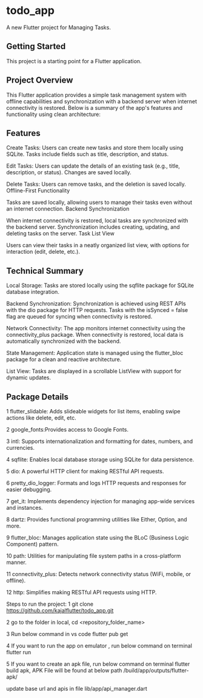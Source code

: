 # todo_app

A new Flutter project for Managing Tasks.

## Getting Started

This project is a starting point for a Flutter application.

## Project Overview
This Flutter application provides a simple task management system with offline capabilities and synchronization with a backend server when internet connectivity is restored. Below is a summary of the app's features and functionality using clean architecture:

## Features
Create Tasks:
Users can create new tasks and store them locally using SQLite.
Tasks include fields such as title, description, and status.

Edit Tasks:
Users can update the details of an existing task (e.g., title, description, or status).
Changes are saved locally.

Delete Tasks:
Users can remove tasks, and the deletion is saved locally.
Offline-First Functionality

Tasks are saved locally, allowing users to manage their tasks even without an internet connection.
Backend Synchronization

When internet connectivity is restored, local tasks are synchronized with the backend server.
Synchronization includes creating, updating, and deleting tasks on the server.
Task List View

Users can view their tasks in a neatly organized list view, with options for interaction (edit, delete, etc.).


## Technical Summary
Local Storage:
Tasks are stored locally using the sqflite package for SQLite database integration.

Backend Synchronization:
Synchronization is achieved using REST APIs with the dio package for HTTP requests.
Tasks with the isSynced = false flag are queued for syncing when connectivity is restored.

Network Connectivity:
The app monitors internet connectivity using the connectivity_plus package.
When connectivity is restored, local data is automatically synchronized with the backend.

State Management:
Application state is managed using the flutter_bloc package for a clean and reactive architecture.

List View:
Tasks are displayed in a scrollable ListView with support for dynamic updates.

## Package Details
1 flutter_slidable: Adds slideable widgets for list items, enabling swipe actions like delete, edit, etc.

2 google_fonts:Provides access to Google Fonts.

3 intl: Supports internationalization and formatting for dates, numbers, and currencies.

4 sqflite: Enables local database storage using SQLite for data persistence.

5 dio: A powerful HTTP client for making RESTful API requests.

6 pretty_dio_logger: Formats and logs HTTP requests and responses for easier debugging.

7 get_it: Implements dependency injection for managing app-wide services and instances.

8 dartz: Provides functional programming utilities like Either, Option, and more.

9 flutter_bloc: Manages application state using the BLoC (Business Logic Component) pattern.

10 path: Utilities for manipulating file system paths in a cross-platform manner.

11 connectivity_plus: Detects network connectivity status (WiFi, mobile, or offline).

12 http: Simplifies making RESTful API requests using HTTP.


Steps to run the project:
1 git clone https://github.com/kajalflutter/todo_app.git

2 go to the folder in local,
cd <repository_folder_name>

3 Run below command in vs code
flutter pub get

4 If you want to run the app on emulator , run below command on terminal
flutter run

5 If you want to create an apk file,  run below command on terminal
flutter build apk,
APK File will be found at below path
/build/app/outputs/flutter-apk/ 







update base url and apis in file lib/app/api_manager.dart
